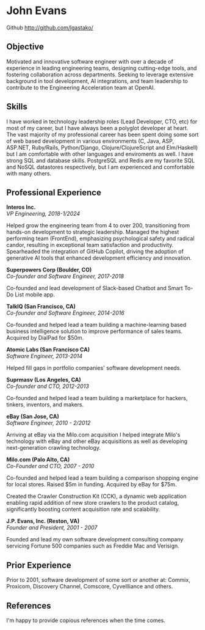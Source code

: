 # John Evans

Github http://github.com/lgastako/

## Objective

Motivated and innovative software engineer with over a decade of experience
in leading engineering teams, designing cutting-edge tools, and fostering
collaboration across departments. Seeking to leverage extensive background
in tool development, AI integrations, and team leadership to contribute to
the Engineering Acceleration team at OpenAI.

## Skills

I have worked in technology leadership roles (Lead Developer, CTO, etc) for
most of my career, but I have always been a polyglot developer at heart.  The
vast majority of my professional career has been spent doing some sort of web
based development in various environments (C, Java, ASP, ASP.NET, Ruby/Rails,
Python/Django, Clojure/ClojureScript and Elm/Haskell) but I am comfortable with
other languages and enviroments as well. I have strong SQL and database skills.
PostgreSQL and Redis are my favorite SQL and NoSQL datastores respectively, but
I am experienced and comfortable with many others.

## Professional Experience

**Interos Inc.**<br>
*VP Engineering, 2018-1/2024*

Helped grow the engineering team from 4 to over 200, transitioning from hands-on
development to strategic leadership. Managed the highest performing team
(FrontEnd), emphasizing psychological safety and radical candor, resulting in
exceptional team satisfaction and productivity. Spearheaded the integration of
GitHub Copilot, driving the adoption of generative AI tools that enhanced
development efficiency and innovation.

**Superpowers Corp (Boulder, CO)**<br>
*Co-founder and Software Engineer, 2017-2018*

Co-founded and lead development of Slack-based Chatbot and Smart To-Do List
mobile app.


**TalkIQ (San Francisco, CA)**<br>
*Co-founder and Software Engineer, 2014-2016*

Co-founded and helped lead a team building a machine-learning based business
intelligence solution to improve performance of sales teams.  Acquired by
DialPad for $50m.


**Atomic Labs (San Francisco CA)**<br>
*Software Engineer, 2013-2014*

Helped fill gaps in portfolio companies' software development needs.


**Suprmasv (Los Angeles, CA)**<br>
*Co-founder and CTO, 2012-2013*

Co-founded and helped lead a team building a marketplace for hackers, tinkers,
inventors, and makers.


**eBay (San Jose, CA)**<br>
*Software Engineer, 2010 - 2/2012*

Arriving at eBay via the Milo.com acquisition I helped integrate Milo's
technology with eBay and other eBay acquisitions as well as developing
next-generation crawling technology.


**Milo.com (Palo Alto, CA)**<br>
*Co-Founder and CTO, 2007 - 2010*

Co-founded and helped lead a team building a comparison shopping engine for
local stores.  Raised $5m in funding.  Acquired by eBay for $75m.

Created the Crawler Construction Kit (CCK), a dynamic web application enabling
rapid addition of new store crawlers to the product catalog, significantly
boosting content acquisition rate and scalability.


**J.P. Evans, Inc. (Reston, VA)**<br>
*Founder and President, 2001 - 2007*

Founded and lead my own software development consulting company servicing
Fortune 500 companies such as Freddie Mac and Verisign.


## Prior Experience

Prior to 2001, software development of some sort or another at:
Commix, Proxicom, Discovery Channel, Comscore, Cyvellliance and others.


## References

I'm happy to provide copious references when the time comes.
